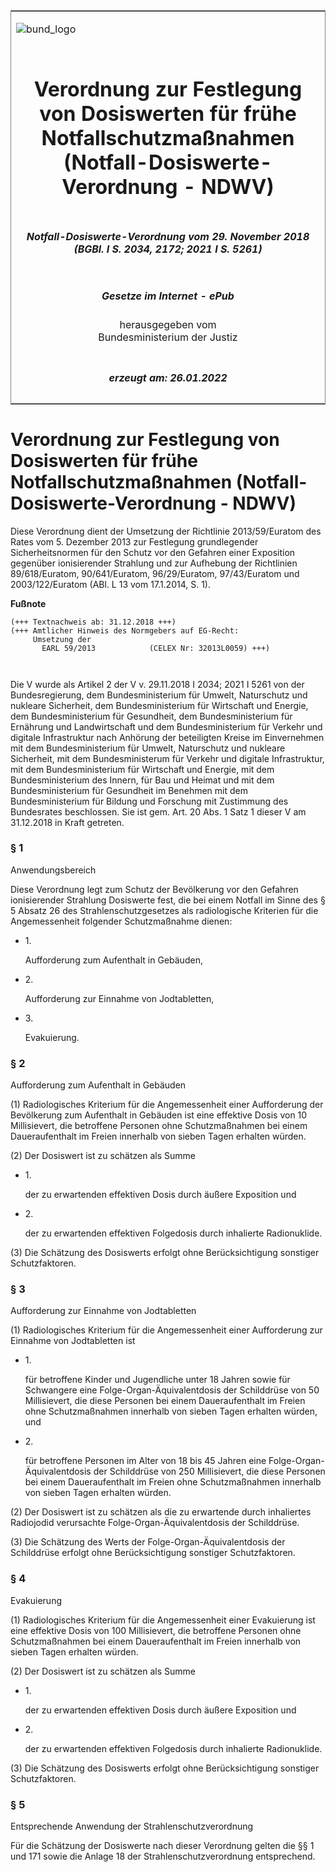 <span id="DECKBLATT.html"></span>

<table border="0" frame="border" width="100%">

<tr valign="top">

<td align="left">

![bund\_logo](BfJ_2021_Web_de_de.gif)

</td>

<td align="right">

 

</td>

</tr>

<tr align="center" valign="middle">

<td colspan="2">

# Verordnung zur Festlegung von Dosiswerten für frühe Notfallschutzmaßnahmen (Notfall-Dosiswerte-Verordnung - NDWV)

</td>

</tr>

<tr align="center" valign="middle">

<td colspan="2">

##### Notfall-Dosiswerte-Verordnung vom 29. November 2018 (BGBl. I S. 2034, 2172; 2021 I S. 5261)

</td>

</tr>

<tr align="center" valign="middle">

<td colspan="2">

  
  

##### Gesetze im Internet - ePub  
  
herausgegeben vom  
Bundesministerium der Justiz

</td>

</tr>

<tr align="center" valign="bottom">

<td colspan="2">

  
  

##### erzeugt am: 26.01.2022

</td>

</tr>

</table>

<span id="BJNR217200018.html"></span>

# Verordnung zur Festlegung von Dosiswerten für frühe Notfallschutzmaßnahmen (Notfall-Dosiswerte-Verordnung - NDWV)

<div>

<div class="jnhtml">

<div>

<div class="jurAbsatz">

Diese Verordnung dient der Umsetzung der Richtlinie 2013/59/Euratom des
Rates vom 5. Dezember 2013 zur Festlegung grundlegender
Sicherheitsnormen für den Schutz vor den Gefahren einer Exposition
gegenüber ionisierender Strahlung und zur Aufhebung der Richtlinien
89/618/Euratom, 90/641/Euratom, 96/29/Euratom, 97/43/Euratom und
2003/122/Euratom (ABl. L 13 vom 17.1.2014, S. 1).

</div>

</div>

</div>

</div>

<div>

  
**Fußnote**

<div class="jnhtml">

<div>

<div class="jurAbsatz">

  

``` 
(+++ Textnachweis ab: 31.12.2018 +++)
(+++ Amtlicher Hinweis des Normgebers auf EG-Recht:
     Umsetzung der
       EARL 59/2013            (CELEX Nr: 32013L0059) +++)

 
```

Die V wurde als Artikel 2 der V v. 29.11.2018 I 2034; 2021 I 5261 von
der Bundesregierung, dem Bundesministerium für Umwelt, Naturschutz und
nukleare Sicherheit, dem Bundesministerium für Wirtschaft und Energie,
dem Bundesministerium für Gesundheit, dem Bundesministerium für
Ernährung und Landwirtschaft und dem Bundesministerium für Verkehr und
digitale Infrastruktur nach Anhörung der beteiligten Kreise im
Einvernehmen mit dem Bundesministerium für Umwelt, Naturschutz und
nukleare Sicherheit, mit dem Bundesministerum für Verkehr und digitale
Infrastruktur, mit dem Bundesministerium für Wirtschaft und Energie, mit
dem Bundesministerium des Innern, für Bau und Heimat und mit dem
Bundesministerium für Gesundheit im Benehmen mit dem Bundesministerium
für Bildung und Forschung mit Zustimmung des Bundesrates beschlossen.
Sie ist gem. Art. 20 Abs. 1 Satz 1 dieser V am 31.12.2018 in Kraft
getreten.

</div>

</div>

</div>

</div>

<span id="BJNR217200018BJNE000100000.html"></span>

### § 1  
Anwendungsbereich

<div>

<div class="jnhtml">

<div>

<div class="jurAbsatz">

Diese Verordnung legt zum Schutz der Bevölkerung vor den Gefahren
ionisierender Strahlung Dosiswerte fest, die bei einem Notfall im Sinne
des § 5 Absatz 26 des Strahlenschutzgesetzes als radiologische Kriterien
für die Angemessenheit folgender Schutzmaßnahme dienen:

  - 1\.
    
    <div>
    
    Aufforderung zum Aufenthalt in Gebäuden,
    
    </div>

  - 2\.
    
    <div>
    
    Aufforderung zur Einnahme von Jodtabletten,
    
    </div>

  - 3\.
    
    <div>
    
    Evakuierung.
    
    </div>

</div>

</div>

</div>

</div>

<span id="BJNR217200018BJNE000200000.html"></span>

### § 2  
Aufforderung zum Aufenthalt in Gebäuden

<div>

<div class="jnhtml">

<div>

<div class="jurAbsatz">

(1) Radiologisches Kriterium für die Angemessenheit einer Aufforderung
der Bevölkerung zum Aufenthalt in Gebäuden ist eine effektive Dosis von
10 Millisievert, die betroffene Personen ohne Schutzmaßnahmen bei einem
Daueraufenthalt im Freien innerhalb von sieben Tagen erhalten würden.

</div>

<div class="jurAbsatz">

(2) Der Dosiswert ist zu schätzen als Summe

  - 1\.
    
    <div>
    
    der zu erwartenden effektiven Dosis durch äußere Exposition und
    
    </div>

  - 2\.
    
    <div>
    
    der zu erwartenden effektiven Folgedosis durch inhalierte
    Radionuklide.
    
    </div>

</div>

<div class="jurAbsatz">

(3) Die Schätzung des Dosiswerts erfolgt ohne Berücksichtigung sonstiger
Schutzfaktoren.

</div>

</div>

</div>

</div>

<span id="BJNR217200018BJNE000300000.html"></span>

### § 3  
Aufforderung zur Einnahme von Jodtabletten

<div>

<div class="jnhtml">

<div>

<div class="jurAbsatz">

(1) Radiologisches Kriterium für die Angemessenheit einer Aufforderung
zur Einnahme von Jodtabletten ist

  - 1\.
    
    <div>
    
    für betroffene Kinder und Jugendliche unter 18 Jahren sowie für
    Schwangere eine Folge-Organ-Äquivalentdosis der Schilddrüse von 50
    Millisievert, die diese Personen bei einem Daueraufenthalt im Freien
    ohne Schutzmaßnahmen innerhalb von sieben Tagen erhalten würden, und
    
    </div>

  - 2\.
    
    <div>
    
    für betroffene Personen im Alter von 18 bis 45 Jahren eine
    Folge-Organ-Äquivalentdosis der Schilddrüse von 250 Millisievert,
    die diese Personen bei einem Daueraufenthalt im Freien ohne
    Schutzmaßnahmen innerhalb von sieben Tagen erhalten würden.
    
    </div>

</div>

<div class="jurAbsatz">

(2) Der Dosiswert ist zu schätzen als die zu erwartende durch
inhaliertes Radiojodid verursachte Folge-Organ-Äquivalentdosis der
Schilddrüse.

</div>

<div class="jurAbsatz">

(3) Die Schätzung des Werts der Folge-Organ-Äquivalentdosis der
Schilddrüse erfolgt ohne Berücksichtigung sonstiger Schutzfaktoren.

</div>

</div>

</div>

</div>

<span id="BJNR217200018BJNE000400000.html"></span>

### § 4  
Evakuierung

<div>

<div class="jnhtml">

<div>

<div class="jurAbsatz">

(1) Radiologisches Kriterium für die Angemessenheit einer Evakuierung
ist eine effektive Dosis von 100 Millisievert, die betroffene Personen
ohne Schutzmaßnahmen bei einem Daueraufenthalt im Freien innerhalb von
sieben Tagen erhalten würden.

</div>

<div class="jurAbsatz">

(2) Der Dosiswert ist zu schätzen als Summe

  - 1\.
    
    <div>
    
    der zu erwartenden effektiven Dosis durch äußere Exposition und
    
    </div>

  - 2\.
    
    <div>
    
    der zu erwartenden effektiven Folgedosis durch inhalierte
    Radionuklide.
    
    </div>

</div>

<div class="jurAbsatz">

(3) Die Schätzung des Dosiswerts erfolgt ohne Berücksichtigung sonstiger
Schutzfaktoren.

</div>

</div>

</div>

</div>

<span id="BJNR217200018BJNE000500000.html"></span>

### § 5  
Entsprechende Anwendung der Strahlenschutzverordnung

<div>

<div class="jnhtml">

<div>

<div class="jurAbsatz">

Für die Schätzung der Dosiswerte nach dieser Verordnung gelten die §§ 1
und 171 sowie die Anlage 18 der Strahlenschutzverordnung entsprechend.

</div>

</div>

</div>

</div>
